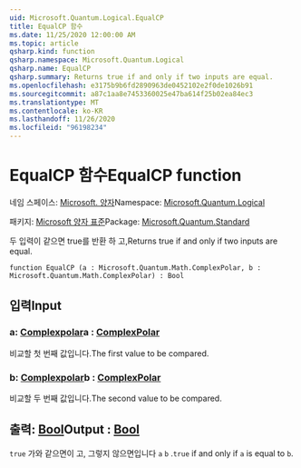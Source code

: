 ```yaml
---
uid: Microsoft.Quantum.Logical.EqualCP
title: EqualCP 함수
ms.date: 11/25/2020 12:00:00 AM
ms.topic: article
qsharp.kind: function
qsharp.namespace: Microsoft.Quantum.Logical
qsharp.name: EqualCP
qsharp.summary: Returns true if and only if two inputs are equal.
ms.openlocfilehash: e3175b9b6fd2890963de0452102e2f0de1026b91
ms.sourcegitcommit: a87c1aa8e7453360025e47ba614f25b02ea84ec3
ms.translationtype: MT
ms.contentlocale: ko-KR
ms.lasthandoff: 11/26/2020
ms.locfileid: "96198234"
---
```

# <a name="equalcp-function"></a><span data-ttu-id="2b83f-102">EqualCP 함수</span><span class="sxs-lookup"><span data-stu-id="2b83f-102">EqualCP function</span></span>

<span data-ttu-id="2b83f-103">네임 스페이스: [Microsoft. 양자](xref:Microsoft.Quantum.Logical)</span><span class="sxs-lookup"><span data-stu-id="2b83f-103">Namespace: [Microsoft.Quantum.Logical](xref:Microsoft.Quantum.Logical)</span></span>

<span data-ttu-id="2b83f-104">패키지: [Microsoft 양자 표준](https://nuget.org/packages/Microsoft.Quantum.Standard)</span><span class="sxs-lookup"><span data-stu-id="2b83f-104">Package: [Microsoft.Quantum.Standard](https://nuget.org/packages/Microsoft.Quantum.Standard)</span></span>


<span data-ttu-id="2b83f-105">두 입력이 같으면 true를 반환 하 고,</span><span class="sxs-lookup"><span data-stu-id="2b83f-105">Returns true if and only if two inputs are equal.</span></span>

```qsharp
function EqualCP (a : Microsoft.Quantum.Math.ComplexPolar, b : Microsoft.Quantum.Math.ComplexPolar) : Bool
```


## <a name="input"></a><span data-ttu-id="2b83f-106">입력</span><span class="sxs-lookup"><span data-stu-id="2b83f-106">Input</span></span>

### <a name="a--complexpolar"></a><span data-ttu-id="2b83f-107">a: [Complexpolar](xref:Microsoft.Quantum.Math.ComplexPolar)</span><span class="sxs-lookup"><span data-stu-id="2b83f-107">a : [ComplexPolar](xref:Microsoft.Quantum.Math.ComplexPolar)</span></span>

<span data-ttu-id="2b83f-108">비교할 첫 번째 값입니다.</span><span class="sxs-lookup"><span data-stu-id="2b83f-108">The first value to be compared.</span></span>


### <a name="b--complexpolar"></a><span data-ttu-id="2b83f-109">b: [Complexpolar](xref:Microsoft.Quantum.Math.ComplexPolar)</span><span class="sxs-lookup"><span data-stu-id="2b83f-109">b : [ComplexPolar](xref:Microsoft.Quantum.Math.ComplexPolar)</span></span>

<span data-ttu-id="2b83f-110">비교할 두 번째 값입니다.</span><span class="sxs-lookup"><span data-stu-id="2b83f-110">The second value to be compared.</span></span>



## <a name="output--bool"></a><span data-ttu-id="2b83f-111">출력: [Bool](xref:microsoft.quantum.lang-ref.bool)</span><span class="sxs-lookup"><span data-stu-id="2b83f-111">Output : [Bool](xref:microsoft.quantum.lang-ref.bool)</span></span>

<span data-ttu-id="2b83f-112">`true` 가와 같으면이 고, 그렇지 않으면입니다 `a` `b` .</span><span class="sxs-lookup"><span data-stu-id="2b83f-112">`true` if and only if `a` is equal to `b`.</span></span>